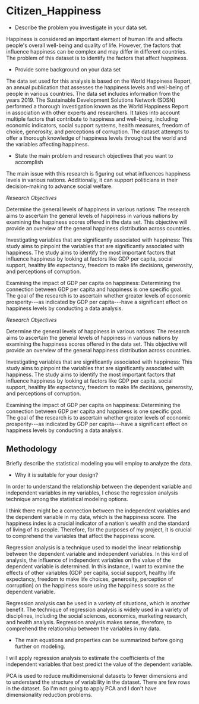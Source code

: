 # Citizen_Happiness

-   Describe the problem you investigate in your data set.

Happiness is considered an important element of human life and affects people's overall well-being and quality of life. However, the factors that influence happiness can be complex and may differ in different countries. The problem of this dataset is to identify the factors that affect happiness.

-   Provide some background on your data set

The data set used for this analysis is based on the World Happiness Report, an annual publication that assesses the happiness levels and well-being of people in various countries. The data set includes information from the years 2019. The Sustainable Development Solutions Network (SDSN) performed a thorough investigation known as the World Happiness Report in association with other experts and researchers. It takes into account multiple factors that contribute to happiness and well-being, including economic indicators, social support systems, health measures, freedom of choice, generosity, and perceptions of corruption. The dataset attempts to offer a thorough knowledge of happiness levels throughout the world and the variables affecting happiness.

-   State the main problem and research objectives that you want to accomplish

The main issue with this research is figuring out what influences happiness levels in various nations. Additionally, it can support politicians in their decision-making to advance social welfare.

*Research Objectives*

Determine the general levels of happiness in various nations: The research aims to ascertain the general levels of happiness in various nations by examining the happiness scores offered in the data set. This objective will provide an overview of the general happiness distribution across countries.

Investigating variables that are significantly associated with happiness: This study aims to pinpoint the variables that are significantly associated with happiness. The study aims to identify the most important factors that influence happiness by looking at factors like GDP per capita, social support, healthy life expectancy, freedom to make life decisions, generosity, and perceptions of corruption.

Examining the impact of GDP per capita on happiness: Determining the connection between GDP per capita and happiness is one specific goal. The goal of the research is to ascertain whether greater levels of economic prosperity---as indicated by GDP per capita---have a significant effect on happiness levels by conducting a data analysis.


*Research Objectives*

Determine the general levels of happiness in various nations: The research aims to ascertain the general levels of happiness in various nations by examining the happiness scores offered in the data set. This objective will provide an overview of the general happiness distribution across countries.

Investigating variables that are significantly associated with happiness: This study aims to pinpoint the variables that are significantly associated with happiness. The study aims to identify the most important factors that influence happiness by looking at factors like GDP per capita, social support, healthy life expectancy, freedom to make life decisions, generosity, and perceptions of corruption.

Examining the impact of GDP per capita on happiness: Determining the connection between GDP per capita and happiness is one specific goal. The goal of the research is to ascertain whether greater levels of economic prosperity---as indicated by GDP per capita---have a significant effect on happiness levels by conducting a data analysis.

## Methodology

Briefly describe the statistical modeling you will employ to analyze the data.

-   Why it is suitable for your design?

In order to understand the relationship between the dependent variable and independent variables in my variables, I chose the regression analysis technique among the statistical modeling options.

I think there might be a connection between the independent variables and the dependent variable in my data, which is the happiness score. The happiness index is a crucial indicator of a nation's wealth and the standard of living of its people. Therefore, for the purposes of my project, it is crucial to comprehend the variables that affect the happiness score.

Regression analysis is a technique used to model the linear relationship between the dependent variable and independent variables. In this kind of analysis, the influence of independent variables on the value of the dependent variable is determined. In this instance, I want to examine the effects of other variables (GDP per capita, social support, healthy life expectancy, freedom to make life choices, generosity, perception of corruption) on the happiness score using the happiness score as the dependent variable.

Regression analysis can be used in a variety of situations, which is another benefit. The technique of regression analysis is widely used in a variety of disciplines, including the social sciences, economics, marketing research, and health analysis. Regression analysis makes sense, therefore, to comprehend the relationship between the variables in my data.

-   The main equations and properties can be summarized before going further on modeling.

I will apply regression analysis to estimate the coefficients of the independent variables that best predict the value of the dependent variable.

PCA is used to reduce multidimensional datasets to fewer dimensions and to understand the structure of variability in the dataset. There are few rows in the dataset. So I'm not going to apply PCA and I don't have dimensionality reduction problems.

